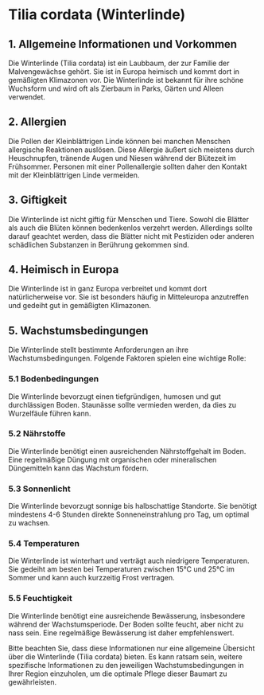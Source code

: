# Tilia cordata (Winterlinde)

## 1. Allgemeine Informationen und Vorkommen
Die Winterlinde (Tilia cordata) ist ein Laubbaum, der zur Familie der Malvengewächse gehört. Sie ist in Europa heimisch und kommt dort in gemäßigten Klimazonen vor. Die Winterlinde ist bekannt für ihre schöne Wuchsform und wird oft als Zierbaum in Parks, Gärten und Alleen verwendet.

## 2. Allergien
Die Pollen der Kleinblättrigen Linde können bei manchen Menschen allergische Reaktionen auslösen. Diese Allergie äußert sich meistens durch Heuschnupfen, tränende Augen und Niesen während der Blütezeit im Frühsommer. Personen mit einer Pollenallergie sollten daher den Kontakt mit der Kleinblättrigen Linde vermeiden.

## 3. Giftigkeit
Die Winterlinde ist nicht giftig für Menschen und Tiere. Sowohl die Blätter als auch die Blüten können bedenkenlos verzehrt werden. Allerdings sollte darauf geachtet werden, dass die Blätter nicht mit Pestiziden oder anderen schädlichen Substanzen in Berührung gekommen sind.

## 4. Heimisch in Europa
Die Winterlinde ist in ganz Europa verbreitet und kommt dort natürlicherweise vor. Sie ist besonders häufig in Mitteleuropa anzutreffen und gedeiht gut in gemäßigten Klimazonen.

## 5. Wachstumsbedingungen
Die Winterlinde stellt bestimmte Anforderungen an ihre Wachstumsbedingungen. Folgende Faktoren spielen eine wichtige Rolle:

### 5.1 Bodenbedingungen
Die Winterlinde bevorzugt einen tiefgründigen, humosen und gut durchlässigen Boden. Staunässe sollte vermieden werden, da dies zu Wurzelfäule führen kann.

### 5.2 Nährstoffe
Die Winterlinde benötigt einen ausreichenden Nährstoffgehalt im Boden. Eine regelmäßige Düngung mit organischen oder mineralischen Düngemitteln kann das Wachstum fördern.

### 5.3 Sonnenlicht
Die Winterlinde bevorzugt sonnige bis halbschattige Standorte. Sie benötigt mindestens 4-6 Stunden direkte Sonneneinstrahlung pro Tag, um optimal zu wachsen.

### 5.4 Temperaturen
Die Winterlinde ist winterhart und verträgt auch niedrigere Temperaturen. Sie gedeiht am besten bei Temperaturen zwischen 15°C und 25°C im Sommer und kann auch kurzzeitig Frost vertragen.

### 5.5 Feuchtigkeit
Die Winterlinde benötigt eine ausreichende Bewässerung, insbesondere während der Wachstumsperiode. Der Boden sollte feucht, aber nicht zu nass sein. Eine regelmäßige Bewässerung ist daher empfehlenswert.

Bitte beachten Sie, dass diese Informationen nur eine allgemeine Übersicht über die Winterlinde (Tilia cordata) bieten. Es kann ratsam sein, weitere spezifische Informationen zu den jeweiligen Wachstumsbedingungen in Ihrer Region einzuholen, um die optimale Pflege dieser Baumart zu gewährleisten.
